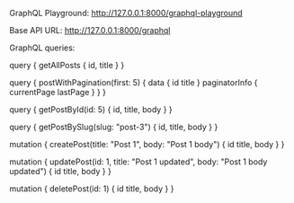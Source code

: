 GraphQL Playground: http://127.0.0.1:8000/graphql-playground

Base API URL: http://127.0.0.1:8000/graphql

GraphQL queries:

query {
  getAllPosts {
    id, title
  }
}

query {
  postWithPagination(first: 5) {
    data {
      id
      title
    }
    paginatorInfo {
      currentPage
      lastPage
    }
  }
}

query {
  getPostById(id: 5) {
    id, title, body
  }
}

query {
  getPostBySlug(slug: "post-3") {
    id, title, body
  }
}

mutation {
  createPost(title: "Post 1", body: "Post 1 body") {
    id
    title,
    body
  }
}

mutation {
  updatePost(id: 1, title: "Post 1 updated", body: "Post 1 body updated") {
    id
    title,
    body
  }
}

mutation {
  deletePost(id: 1) {
    id
    title,
    body
  }
}